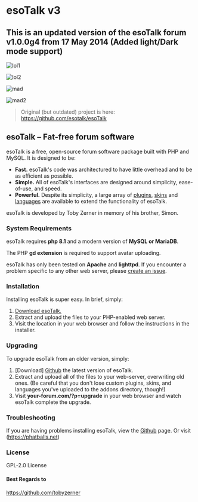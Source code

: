 # esoTalk v3 

## This is an updated version of the esoTalk forum v1.0.0g4 from 17 May 2014 (Added light/Dark mode support)

![lol1](https://github.com/madromas/esoTalk-v3/assets/64708726/1af99499-2792-4ef9-b044-c3474ab509e5)

![lol2](https://github.com/madromas/esoTalk-v3/assets/64708726/dac2f6bf-1fa5-4476-9dd5-691ed1f06720)

![mad](https://user-images.githubusercontent.com/64708726/185802624-3f7f8aec-532c-4966-b58b-5bbbcf1210f7.jpg)

![mad2](https://user-images.githubusercontent.com/64708726/185802724-af43a611-1d13-4f18-b3e6-743110bc1e5f.jpg)


> Original (but outdated) project is here: https://github.com/esotalk/esoTalk

## esoTalk – Fat-free forum software

esoTalk is a free, open-source forum software package built with PHP and MySQL. It is designed to be:

 - **Fast.** esoTalk's code was architectured to have little overhead and to be as efficient as possible.
 - **Simple.** All of esoTalk's interfaces are designed around simplicity, ease-of-use, and speed.
 - **Powerful.** Despite its simplicity, a large array of [plugins](https://github.com/madromas/esoTalk-v3/tree/master/addons/plugins), [skins](https://github.com/madromas/esoTalk-v3/tree/master/addons/skins) and [languages](https://github.com/madromas/esoTalk-v3/tree/master/addons/languages) are available to extend the functionality of esoTalk.

esoTalk is developed by Toby Zerner in memory of his brother, Simon. 

### System Requirements

esoTalk requires **php 8.1** and a modern version of **MySQL or MariaDB**.

The PHP **gd extension** is required to support avatar uploading.

esoTalk has only been tested on **Apache** and **lighttpd**. If you encounter a problem specific to any other web server, please [create an issue](https://github.com/madromas/esoTalk-v3/issues).

### Installation

Installing esoTalk is super easy. In brief, simply:

1. [Download esoTalk.](https://github.com/madromas/esoTalk-v3)
2. Extract and upload the files to your PHP-enabled web server.
3. Visit the location in your web browser and follow the instructions in the installer.

### Upgrading

To upgrade esoTalk from an older version, simply:

1. [Download] [Github](https://github.com/madromas/esoTalk-v3) the latest version of esoTalk.
2. Extract and upload all of the files to your web-server, overwriting old ones. (Be careful that you don't lose custom plugins, skins, and languages you've uploaded to the addons directory, though!)
3. Visit **your-forum.com/?p=upgrade** in your web browser and watch esoTalk complete the upgrade.

### Troubleshooting

If you are having problems installing esoTalk, view the [Github](https://github.com/madromas/esoTalk-v3) page. Or visit (https://phatballs.net)

### License
GPL-2.0 License

#### Best Regards to
https://github.com/tobyzerner
